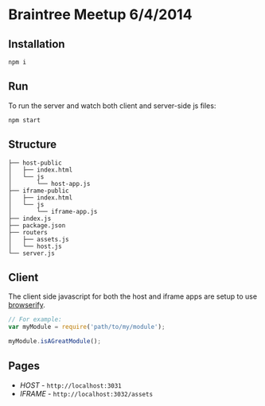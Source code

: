 Braintree Meetup 6/4/2014
=========================

## Installation
```
npm i
```

## Run
To run the server and watch both client and server-side js files:
```
npm start
```

## Structure
```
├── host-public
│   ├── index.html
│   └── js
│       └── host-app.js
├── iframe-public
│   ├── index.html
│   └── js
│       └── iframe-app.js
├── index.js
├── package.json
├── routers
│   ├── assets.js
│   └── host.js
└── server.js
```

## Client
The client side javascript for both the host and iframe apps are setup to use [browserify](http://browserify.org/). 
```javascript
// For example:
var myModule = require('path/to/my/module');

myModule.isAGreatModule();
```

## Pages
- _HOST_ - `http://localhost:3031`
- _IFRAME_ -  `http://localhost:3032/assets` 
